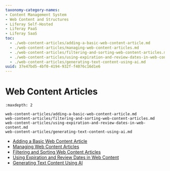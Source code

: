 ```yaml
---
taxonomy-category-names:
- Content Management System
- Web Content and Structures
- Liferay Self-Hosted
- Liferay PaaS
- Liferay SaaS
toc:
  - ./web-content-articles/adding-a-basic-web-content-article.md
  - ./web-content-articles/managing-web-content-articles.md
  - ./web-content-articles/filtering-and-sorting-web-content-articles.md
  - ./web-content-articles/using-expiration-and-review-dates-in-web-content.md
  - ./web-content-articles/generating-text-content-using-ai.md
uuid: 37e47bd5-4bf0-4194-932f-f4076c16d1e6
---
```

# Web Content Articles

```{toctree}
:maxdepth: 2

web-content-articles/adding-a-basic-web-content-article.md
web-content-articles/filtering-and-sorting-web-content-articles.md
web-content-articles/using-expiration-and-review-dates-in-web-content.md
web-content-articles/generating-text-content-using-ai.md
```

- [Adding a Basic Web Content Article](./web-content-articles/adding-a-basic-web-content-article.md)
- [Managing Web Content Articles](./web-content-articles/managing-web-content-articles.md)
- [Filtering and Sorting Web Content Articles](./web-content-articles/filtering-and-sorting-web-content-articles.md)
- [Using Expiration and Review Dates in Web Content](./web-content-articles/using-expiration-and-review-dates-in-web-content.md)
- [Generating Text Content Using AI](./web-content-articles/generating-text-content-using-ai.md)
